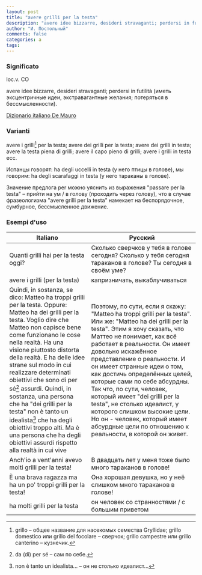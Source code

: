 ```yaml
---
layout: post
title: "avere grilli per la testa"
description: "avere idee bizzarre, desideri stravaganti; perdersi in futilità (иметь эксцентричные идеи, экстравагантные желания; потеряться в бессмысленности)."
author: "И. Постольный"
comments: false
categories: a
tags:
---
```


### Significato

loc.v. CO

avere idee bizzarre, desideri stravaganti; perdersi in futilità (иметь эксцентричные идеи, экстравагантные желания; потеряться в бессмысленности).

[Dizionario italiano De Mauro](https://dizionario.internazionale.it/parola/avere-grilli-per-la-testa)

### Varianti

avere i grilli[^1] per la testa; avere dei grilli per la testa; avere dei grilli in testa; avere la testa piena di grilli; avere il capo pieno di grilli; avere i grilli in testa ecc.

Испанцы говорят: ha degli uccelli in testa (у него птицы в голове), мы говорим: ha degli scarafaggi in testa (у него тараканы в голове).

Значение предлога per можно уяснить из выражения "passare per la testa" – прийти на ум / в голову (проходить через голову), что в случае фразеологизма "avere grilli per la testa" намекает на беспорядочное, сумбурное, бессмысленное движение.

### Esempi d'uso

| Italiano | Русский |
|----------|---------|
|Quanti grilli hai per la testa oggi?|Сколько сверчков у тебя в голове сегодня? Сколько у тебя сегодня тараканов в голове? Ты сегодня в своём уме?|
|avere i grilli (per la testa)|капризничать, выкаблучиваться|
|Quindi, in sostanza, se dico: Matteo ha troppi grilli per la testa. Oppure: Matteo ha dei grilli per la testa. Voglio dire che Matteo non capisce bene come funzionano le cose nella realtà. Ha una visione piuttosto distorta della realtà. E ha delle idee strane sul modo in cui realizzare determinati obiettivi che sono di per sé[^2] assurdi. Quindi, in sostanza, una persona che ha "dei grilli per la testa" non è tanto un idealista[^3] che ha degli obiettivi troppo alti. Ma è una persona che ha degli obiettivi assurdi rispetto alla realtà in cui vive|Поэтому, по сути, если я скажу: "Matteo ha troppi grilli per la testa". Или же: "Matteo ha dei grilli per la testa". Этим я хочу сказать, что Маттео не понимает, как всё работает в реальности. Он имеет довольно искажённое представление о реальности. И он имеет странные идеи о том, как достичь определённых целей, которые сами по себе абсурдны. Так что, по сути, человек, который имеет "dei grilli per la testa", не столько идеалист, у которого слишком высокие цели. Но он - человек, который имеет абсурдные цели по отношению к реальности, в которой он живет.|
|Anch'io a vent'anni avevo molti grilli per la testa!|В двадцать лет у меня тоже было много тараканов в голове!|
|È una brava ragazza ma ha un po' troppi grilli per la testa!|Она хорошая девушка, но у неё слишком много тараканов в голове!|
|ha molti grilli per la testa|он человек со странностями / с большим приветом|

[^1]: grillo – общее название для насекомых семества Gryllidae; grillo domestico или grillo del focolare – сверчок; grillo campestre или grillo canterino – кузнечик.

[^2]: da (di) per sé – сам по себе.

[^3]: non è tanto un idealista... – он не столько идеалист...